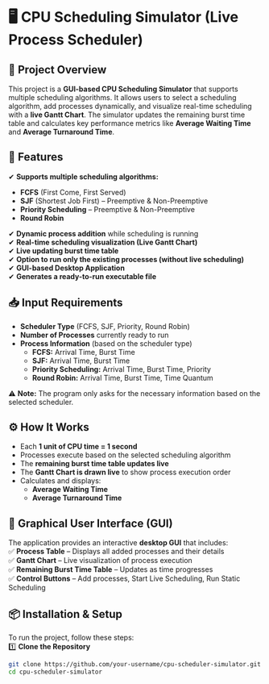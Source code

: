 # 🖥️ CPU Scheduling Simulator (Live Process Scheduler)

## 📌 Project Overview  
This project is a **GUI-based CPU Scheduling Simulator** that supports multiple scheduling algorithms. It allows users to select a scheduling algorithm, add processes dynamically, and visualize real-time scheduling with a **live Gantt Chart**. The simulator updates the remaining burst time table and calculates key performance metrics like **Average Waiting Time** and **Average Turnaround Time**.

## 🚀 Features  
✔ **Supports multiple scheduling algorithms:**  
   - **FCFS** (First Come, First Served)  
   - **SJF** (Shortest Job First) – Preemptive & Non-Preemptive  
   - **Priority Scheduling** – Preemptive & Non-Preemptive  
   - **Round Robin**  

✔ **Dynamic process addition** while scheduling is running  
✔ **Real-time scheduling visualization (Live Gantt Chart)**  
✔ **Live updating burst time table**  
✔ **Option to run only the existing processes (without live scheduling)**  
✔ **GUI-based Desktop Application**  
✔ **Generates a ready-to-run executable file**  

## 📥 Input Requirements  
- **Scheduler Type** (FCFS, SJF, Priority, Round Robin)  
- **Number of Processes** currently ready to run  
- **Process Information** (based on the scheduler type)  
  - **FCFS:** Arrival Time, Burst Time  
  - **SJF:** Arrival Time, Burst Time  
  - **Priority Scheduling:** Arrival Time, Burst Time, Priority  
  - **Round Robin:** Arrival Time, Burst Time, Time Quantum  

⚠️ **Note:** The program only asks for the necessary information based on the selected scheduler.  

## ⚙️ How It Works  
- Each **1 unit of CPU time = 1 second**  
- Processes execute based on the selected scheduling algorithm  
- The **remaining burst time table updates live**  
- The **Gantt Chart is drawn live** to show process execution order  
- Calculates and displays:  
  - **Average Waiting Time**  
  - **Average Turnaround Time**  

## 🎨 Graphical User Interface (GUI)  
The application provides an interactive **desktop GUI** that includes:  
✅ **Process Table** – Displays all added processes and their details  
✅ **Gantt Chart** – Live visualization of process execution  
✅ **Remaining Burst Time Table** – Updates as time progresses  
✅ **Control Buttons** – Add processes, Start Live Scheduling, Run Static Scheduling  

## 📦 Installation & Setup  
To run the project, follow these steps:  
1️⃣ **Clone the Repository**  
```sh
git clone https://github.com/your-username/cpu-scheduler-simulator.git
cd cpu-scheduler-simulator
